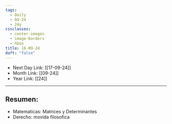 ```yaml
---
tags:
  - Daily
  - 04-24
  - 24y
cssclasses:
  - center-images
  - image-borders
  - hbox
title: 16-09-24
daft: "false"
---
```

- Next Day Link: [[17-09-24]]
- Month Link: [[09-24]] 
- Year Link: [[24]]
___
## Resumen:
- Matematicas: Matrices y Determinantes 
- Derecho: movida filosofica
